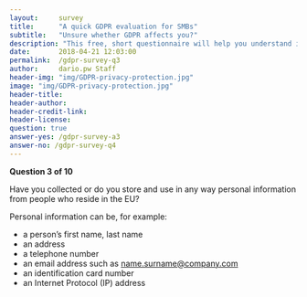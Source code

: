 ```yaml
---
layout:     survey
title:      "A quick GDPR evaluation for SMBs"
subtitle:   "Unsure whether GDPR affects you?"
description: "This free, short questionnaire will help you understand if you need to take action regarding GDPR. Take two minutes to see where you fall and get important information on how to take the next steps."
date:       2018-04-21 12:03:00
permalink:  /gdpr-survey-q3
author:     dario.pw Staff
header-img: "img/GDPR-privacy-protection.jpg"
image: "img/GDPR-privacy-protection.jpg"
header-title:
header-author:
header-credit-link:
header-license:
question: true
answer-yes: /gdpr-survey-a3
answer-no: /gdpr-survey-q4
---
```


**Question 3 of 10**

Have you collected or do you store and use in any way personal information from people who reside in the EU?  

Personal information can be, for example:
* a person’s first name, last name
* an address
* a telephone number
* an email address such as name.surname@company.com
* an identification card number
* an Internet Protocol (IP) address
